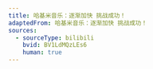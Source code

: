 ```yaml
---
title: 哈基米音乐：逐渐加快 挑战成功！
adaptedFrom: 哈基米音乐：逐渐加快 挑战成功！
sources:
  - sourceType: bilibili
    bvid: BV1LdMQzLEs6
    human: true
---
```


